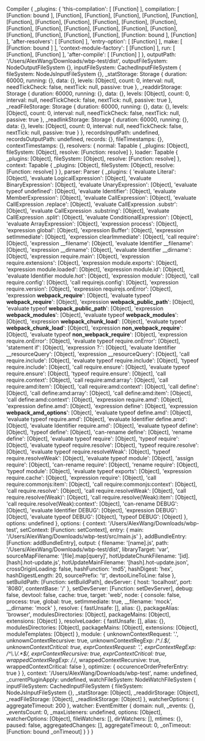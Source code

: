 Compiler {
  _plugins:
   { 'this-compilation': [ [Function] ],
     compilation:
      [ [Function: bound ],
        [Function],
        [Function],
        [Function],
        [Function],
        [Function],
        [Function],
        [Function],
        [Function],
        [Function],
        [Function],
        [Function],
        [Function],
        [Function],
        [Function],
        [Function],
        [Function],
        [Function],
        [Function],
        [Function],
        [Function],
        [Function],
        [Function: bound ],
        [Function] ],
     'after-resolvers': [ [Function] ],
     'entry-option': [ [Function] ],
     make: [ [Function: bound ] ],
     'context-module-factory': [ [Function] ],
     run: [ [Function], [Function] ],
     'after-compile': [ [Function] ] },
  outputPath: '/Users/AlexWang/Downloads/wbp-test/dist',
  outputFileSystem: NodeOutputFileSystem {},
  inputFileSystem:
   CachedInputFileSystem {
     fileSystem: NodeJsInputFileSystem {},
     _statStorage:
      Storage {
        duration: 60000,
        running: {},
        data: {},
        levels: [Object],
        count: 0,
        interval: null,
        needTickCheck: false,
        nextTick: null,
        passive: true },
     _readdirStorage:
      Storage {
        duration: 60000,
        running: {},
        data: {},
        levels: [Object],
        count: 0,
        interval: null,
        needTickCheck: false,
        nextTick: null,
        passive: true },
     _readFileStorage:
      Storage {
        duration: 60000,
        running: {},
        data: {},
        levels: [Object],
        count: 0,
        interval: null,
        needTickCheck: false,
        nextTick: null,
        passive: true },
     _readlinkStorage:
      Storage {
        duration: 60000,
        running: {},
        data: {},
        levels: [Object],
        count: 0,
        interval: null,
        needTickCheck: false,
        nextTick: null,
        passive: true } },
  recordsInputPath: undefined,
  recordsOutputPath: undefined,
  records: {},
  fileTimestamps: {},
  contextTimestamps: {},
  resolvers:
   { normal:
      Tapable {
        _plugins: [Object],
        fileSystem: [Object],
        resolve: [Function: resolve] },
     loader:
      Tapable {
        _plugins: [Object],
        fileSystem: [Object],
        resolve: [Function: resolve] },
     context:
      Tapable {
        _plugins: [Object],
        fileSystem: [Object],
        resolve: [Function: resolve] } },
  parser:
   Parser {
     _plugins:
      { 'evaluate Literal': [Object],
        'evaluate LogicalExpression': [Object],
        'evaluate BinaryExpression': [Object],
        'evaluate UnaryExpression': [Object],
        'evaluate typeof undefined': [Object],
        'evaluate Identifier': [Object],
        'evaluate MemberExpression': [Object],
        'evaluate CallExpression': [Object],
        'evaluate CallExpression .replace': [Object],
        'evaluate CallExpression .substr': [Object],
        'evaluate CallExpression .substring': [Object],
        'evaluate CallExpression .split': [Object],
        'evaluate ConditionalExpression': [Object],
        'evaluate ArrayExpression': [Object],
        'expression process': [Object],
        'expression global': [Object],
        'expression Buffer': [Object],
        'expression setImmediate': [Object],
        'expression clearImmediate': [Object],
        'call require': [Object],
        'expression __filename': [Object],
        'evaluate Identifier __filename': [Object],
        'expression __dirname': [Object],
        'evaluate Identifier __dirname': [Object],
        'expression require.main': [Object],
        'expression require.extensions': [Object],
        'expression module.exports': [Object],
        'expression module.loaded': [Object],
        'expression module.id': [Object],
        'evaluate Identifier module.hot': [Object],
        'expression module': [Object],
        'call require.config': [Object],
        'call requirejs.config': [Object],
        'expression require.version': [Object],
        'expression requirejs.onError': [Object],
        'expression __webpack_require__': [Object],
        'evaluate typeof __webpack_require__': [Object],
        'expression __webpack_public_path__': [Object],
        'evaluate typeof __webpack_public_path__': [Object],
        'expression __webpack_modules__': [Object],
        'evaluate typeof __webpack_modules__': [Object],
        'expression __webpack_chunk_load__': [Object],
        'evaluate typeof __webpack_chunk_load__': [Object],
        'expression __non_webpack_require__': [Object],
        'evaluate typeof __non_webpack_require__': [Object],
        'expression require.onError': [Object],
        'evaluate typeof require.onError': [Object],
        'statement if': [Object],
        'expression ?:': [Object],
        'evaluate Identifier __resourceQuery': [Object],
        'expression __resourceQuery': [Object],
        'call require.include': [Object],
        'evaluate typeof require.include': [Object],
        'typeof require.include': [Object],
        'call require.ensure': [Object],
        'evaluate typeof require.ensure': [Object],
        'typeof require.ensure': [Object],
        'call require.context': [Object],
        'call require:amd:array': [Object],
        'call require:amd:item': [Object],
        'call require:amd:context': [Object],
        'call define': [Object],
        'call define:amd:array': [Object],
        'call define:amd:item': [Object],
        'call define:amd:context': [Object],
        'expression require.amd': [Object],
        'expression define.amd': [Object],
        'expression define': [Object],
        'expression __webpack_amd_options__': [Object],
        'evaluate typeof define.amd': [Object],
        'evaluate typeof require.amd': [Object],
        'evaluate Identifier define.amd': [Object],
        'evaluate Identifier require.amd': [Object],
        'evaluate typeof define': [Object],
        'typeof define': [Object],
        'can-rename define': [Object],
        'rename define': [Object],
        'evaluate typeof require': [Object],
        'typeof require': [Object],
        'evaluate typeof require.resolve': [Object],
        'typeof require.resolve': [Object],
        'evaluate typeof require.resolveWeak': [Object],
        'typeof require.resolveWeak': [Object],
        'evaluate typeof module': [Object],
        'assign require': [Object],
        'can-rename require': [Object],
        'rename require': [Object],
        'typeof module': [Object],
        'evaluate typeof exports': [Object],
        'expression require.cache': [Object],
        'expression require': [Object],
        'call require:commonjs:item': [Object],
        'call require:commonjs:context': [Object],
        'call require.resolve': [Object],
        'call require.resolveWeak': [Object],
        'call require.resolve(Weak)': [Object],
        'call require.resolve(Weak):item': [Object],
        'call require.resolve(Weak):context': [Object],
        'can-rename DEBUG': [Object],
        'evaluate Identifier DEBUG': [Object],
        'expression DEBUG': [Object],
        'evaluate typeof DEBUG': [Object],
        'typeof DEBUG': [Object] },
     options: undefined },
  options:
   { context: '/Users/AlexWang/Downloads/wbp-test',
     setContext: [Function: setContext],
     entry: { main: '/Users/AlexWang/Downloads/wbp-test/src/main.js' },
     addBundleEntry: [Function: addBundleEntry],
     output:
      { filename: '[name].js',
        path: '/Users/AlexWang/Downloads/wbp-test/dist',
        libraryTarget: 'var',
        sourceMapFilename: '[file].map[query]',
        hotUpdateChunkFilename: '[id].[hash].hot-update.js',
        hotUpdateMainFilename: '[hash].hot-update.json',
        crossOriginLoading: false,
        hashFunction: 'md5',
        hashDigest: 'hex',
        hashDigestLength: 20,
        sourcePrefix: '\t',
        devtoolLineToLine: false },
     setBuildPath: [Function: setBuildPath],
     devServer: { host: 'localhost', port: '8080', contentBase: '/' },
     setDevServer: [Function: setDevServer],
     debug: false,
     devtool: false,
     cache: true,
     target: 'web',
     node:
      { console: false,
        process: true,
        global: true,
        setImmediate: true,
        __filename: 'mock',
        __dirname: 'mock' },
     resolve:
      { fastUnsafe: [],
        alias: {},
        packageAlias: 'browser',
        modulesDirectories: [Object],
        packageMains: [Object],
        extensions: [Object] },
     resolveLoader:
      { fastUnsafe: [],
        alias: {},
        modulesDirectories: [Object],
        packageMains: [Object],
        extensions: [Object],
        moduleTemplates: [Object] },
     module:
      { unknownContextRequest: '.',
        unknownContextRecursive: true,
        unknownContextRegExp: /^\.\/.*$/,
        unknownContextCritical: true,
        exprContextRequest: '.',
        exprContextRegExp: /^\.\/.*$/,
        exprContextRecursive: true,
        exprContextCritical: true,
        wrappedContextRegExp: /.*/,
        wrappedContextRecursive: true,
        wrappedContextCritical: false },
     optimize: { occurenceOrderPreferEntry: true } },
  context: '/Users/AlexWang/Downloads/wbp-test',
  name: undefined,
  _currentPluginApply: undefined,
  watchFileSystem:
   NodeWatchFileSystem {
     inputFileSystem:
      CachedInputFileSystem {
        fileSystem: NodeJsInputFileSystem {},
        _statStorage: [Object],
        _readdirStorage: [Object],
        _readFileStorage: [Object],
        _readlinkStorage: [Object] },
     watcherOptions: { aggregateTimeout: 200 },
     watcher:
      EventEmitter {
        domain: null,
        _events: {},
        _eventsCount: 0,
        _maxListeners: undefined,
        options: [Object],
        watcherOptions: [Object],
        fileWatchers: [],
        dirWatchers: [],
        mtimes: {},
        paused: false,
        aggregatedChanges: [],
        aggregateTimeout: 0,
        _onTimeout: [Function: bound _onTimeout] } } }
